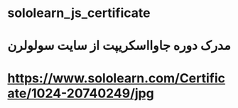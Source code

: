 # sololearn_js_certificate
# مدرک دوره جاوااسکریپت از سایت سولولرن
# https://www.sololearn.com/Certificate/1024-20740249/jpg
